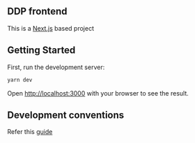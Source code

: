 ## DDP frontend

This is a [Next.js](https://nextjs.org/) based project
## Getting Started

First, run the development server:

```bash
yarn dev
```
Open [http://localhost:3000](http://localhost:3000) with your browser to see the result.

## Development conventions 

Refer this [guide](https://github.com/airbnb/javascript/tree/master/react)






